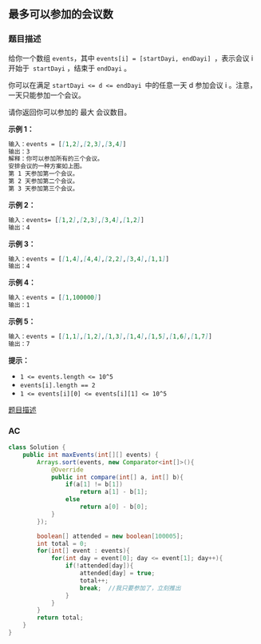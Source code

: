 ## 最多可以参加的会议数

### 题目描述

给你一个数组 `events`，其中 `events[i] = [startDayi, endDayi] `，表示会议 i 开始于` startDayi` ，结束于 `endDayi` 。

你可以在满足 `startDayi <= d <= endDayi `中的任意一天 d 参加会议 i 。注意，一天只能参加一个会议。

请你返回你可以参加的 最大 会议数目。

**示例 1：**

```markdown
输入：events = [[1,2],[2,3],[3,4]]
输出：3
解释：你可以参加所有的三个会议。
安排会议的一种方案如上图。
第 1 天参加第一个会议。
第 2 天参加第二个会议。
第 3 天参加第三个会议。
```

**示例 2：**

```markdown
输入：events= [[1,2],[2,3],[3,4],[1,2]]
输出：4
```

**示例 3：**

```markdown
输入：events = [[1,4],[4,4],[2,2],[3,4],[1,1]]
输出：4
```

**示例 4：**

```markdown
输入：events = [[1,100000]]
输出：1
```

**示例 5：**

```markdown
输入：events = [[1,1],[1,2],[1,3],[1,4],[1,5],[1,6],[1,7]]
输出：7
```

**提示：**

* `1 <= events.length <= 10^5`
* `events[i].length == 2`
* `1 <= events[i][0] <= events[i][1] <= 10^5`

[题目描述](https://leetcode-cn.com/problems/maximum-number-of-events-that-can-be-attended)

### AC

```java
class Solution {
    public int maxEvents(int[][] events) {
        Arrays.sort(events, new Comparator<int[]>(){
            @Override
            public int compare(int[] a, int[] b){
                if(a[1] != b[1])
                    return a[1] - b[1];
                else
                    return a[0] - b[0];
            }
        });

        boolean[] attended = new boolean[100005];
        int total = 0;
        for(int[] event : events){
            for(int day = event[0]; day <= event[1]; day++){
                if(!attended[day]){
                    attended[day] = true;
                    total++;
                    break;  //我只要参加了，立刻推出
                }
            }
        }
        return total;
    }
}
```

